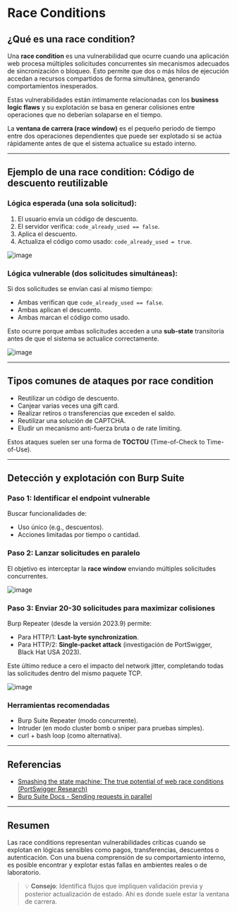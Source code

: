# Race Conditions 

## ¿Qué es una race condition?

Una **race condition** es una vulnerabilidad que ocurre cuando una aplicación web procesa múltiples solicitudes concurrentes sin mecanismos adecuados de sincronización o bloqueo. Esto permite que dos o más hilos de ejecución accedan a recursos compartidos de forma simultánea, generando comportamientos inesperados.

Estas vulnerabilidades están íntimamente relacionadas con los **business logic flaws** y su explotación se basa en generar colisiones entre operaciones que no deberían solaparse en el tiempo.

La **ventana de carrera (race window)** es el pequeño periodo de tiempo entre dos operaciones dependientes que puede ser explotado si se actúa rápidamente antes de que el sistema actualice su estado interno.

---

## Ejemplo de una race condition: Código de descuento reutilizable

### Lógica esperada (una sola solicitud):

1. El usuario envía un código de descuento.
2. El servidor verifica: `code_already_used == false`.
3. Aplica el descuento.
4. Actualiza el código como usado: `code_already_used = true`.

![image](https://github.com/user-attachments/assets/4b8877b7-b562-4031-a8c7-3ab32b2c8e6d)


### Lógica vulnerable (dos solicitudes simultáneas):

Si dos solicitudes se envían casi al mismo tiempo:

* Ambas verifican que `code_already_used == false`.
* Ambas aplican el descuento.
* Ambas marcan el código como usado.

Esto ocurre porque ambas solicitudes acceden a una **sub-state** transitoria antes de que el sistema se actualice correctamente.

![image](https://github.com/user-attachments/assets/eed33616-9620-45e2-8205-96da2e35d1dd)


---

## Tipos comunes de ataques por race condition

* Reutilizar un código de descuento.
* Canjear varias veces una gift card.
* Realizar retiros o transferencias que exceden el saldo.
* Reutilizar una solución de CAPTCHA.
* Eludir un mecanismo anti-fuerza bruta o de rate limiting.

Estos ataques suelen ser una forma de **TOCTOU** (Time-of-Check to Time-of-Use).

---

## Detección y explotación con Burp Suite

### Paso 1: Identificar el endpoint vulnerable

Buscar funcionalidades de:

* Uso único (e.g., descuentos).
* Acciones limitadas por tiempo o cantidad.

### Paso 2: Lanzar solicitudes en paralelo

El objetivo es interceptar la **race window** enviando múltiples solicitudes concurrentes.

![image](https://github.com/user-attachments/assets/fea24e3e-b42a-45d4-bd9a-342f03099501)


### Paso 3: Enviar 20-30 solicitudes para maximizar colisiones

Burp Repeater (desde la versión 2023.9) permite:

* Para HTTP/1: **Last-byte synchronization**.
* Para HTTP/2: **Single-packet attack** (investigación de PortSwigger, Black Hat USA 2023).

Este último reduce a cero el impacto del network jitter, completando todas las solicitudes dentro del mismo paquete TCP.

![image](https://github.com/user-attachments/assets/9dff6522-9461-4f81-826c-109c07a695a8)


### Herramientas recomendadas

* Burp Suite Repeater (modo concurrente).
* Intruder (en modo cluster bomb o sniper para pruebas simples).
* curl + bash loop (como alternativa).

---

## Referencias

* [Smashing the state machine: The true potential of web race conditions (PortSwigger Research)](https://portswigger.net/research/smashing-the-state-machine)
* [Burp Suite Docs - Sending requests in parallel](https://portswigger.net/burp/documentation/repeater/parallel)

---

## Resumen

Las race conditions representan vulnerabilidades críticas cuando se explotan en lógicas sensibles como pagos, transferencias, descuentos o autenticación. Con una buena comprensión de su comportamiento interno, es posible encontrar y explotar estas fallas en ambientes reales o de laboratorio.

> 💡 **Consejo**: Identificá flujos que impliquen validación previa y posterior actualización de estado. Ahí es donde suele estar la ventana de carrera.
